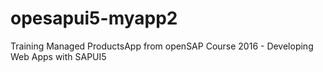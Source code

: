 # opesapui5-myapp2
Training Managed ProductsApp from openSAP Course 2016 - Developing Web Apps with SAPUI5
